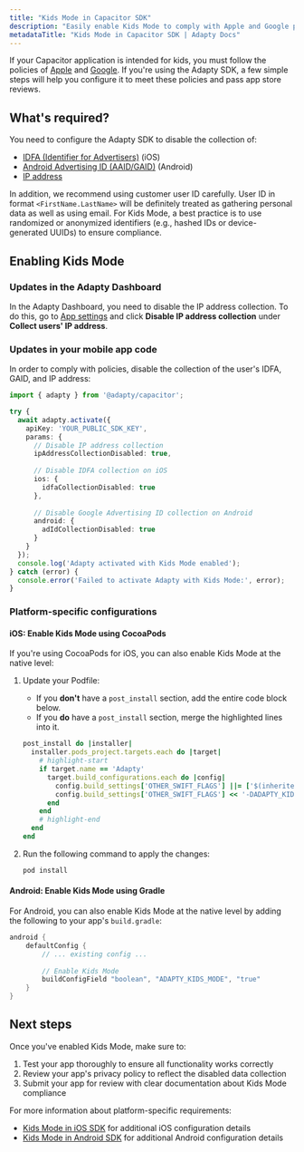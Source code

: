 ```yaml
---
title: "Kids Mode in Capacitor SDK"
description: "Easily enable Kids Mode to comply with Apple and Google policies. No IDFA, GAID, or ad data collected in Capacitor SDK."
metadataTitle: "Kids Mode in Capacitor SDK | Adapty Docs"
---
```


If your Capacitor application is intended for kids, you must follow the policies of [Apple](https://developer.apple.com/app-store/kids-apps/) and [Google](https://support.google.com/googleplay/android-developer/answer/9893335). If you're using the Adapty SDK, a few simple steps will help you configure it to meet these policies and pass app store reviews.

## What's required?

You need to configure the Adapty SDK to disable the collection of:

- [IDFA (Identifier for Advertisers)](https://en.wikipedia.org/wiki/Identifier_for_Advertisers) (iOS)
- [Android Advertising ID (AAID/GAID)](https://support.google.com/googleplay/android-developer/answer/6048248) (Android)
- [IP address](https://www.ftc.gov/system/files/ftc_gov/pdf/p235402_coppa_application.pdf)

In addition, we recommend using customer user ID carefully. User ID in format `<FirstName.LastName>` will be definitely treated as gathering personal data as well as using email. For Kids Mode, a best practice is to use randomized or anonymized identifiers (e.g., hashed IDs or device-generated UUIDs) to ensure compliance.

## Enabling Kids Mode

### Updates in the Adapty Dashboard

In the Adapty Dashboard, you need to disable the IP address collection. To do this, go to [App settings](https://app.adapty.io/settings/general) and click **Disable IP address collection** under **Collect users' IP address**.

### Updates in your mobile app code

In order to comply with policies, disable the collection of the user's IDFA, GAID, and IP address:

```typescript showLineNumbers
import { adapty } from '@adapty/capacitor';

try {
  await adapty.activate({
    apiKey: 'YOUR_PUBLIC_SDK_KEY',
    params: {
      // Disable IP address collection
      ipAddressCollectionDisabled: true,
      
      // Disable IDFA collection on iOS
      ios: {
        idfaCollectionDisabled: true
      },
      
      // Disable Google Advertising ID collection on Android
      android: {
        adIdCollectionDisabled: true
      }
    }
  });
  console.log('Adapty activated with Kids Mode enabled');
} catch (error) {
  console.error('Failed to activate Adapty with Kids Mode:', error);
}
```

### Platform-specific configurations

#### iOS: Enable Kids Mode using CocoaPods

If you're using CocoaPods for iOS, you can also enable Kids Mode at the native level:

1. Update your Podfile:

   - If you **don't** have a `post_install` section, add the entire code block below.
   - If you **do** have a `post_install` section, merge the highlighted lines into it.

   ```ruby showLineNumbers title="Podfile"
   post_install do |installer|
     installer.pods_project.targets.each do |target|
       # highlight-start
       if target.name == 'Adapty'
         target.build_configurations.each do |config|
           config.build_settings['OTHER_SWIFT_FLAGS'] ||= ['$(inherited)']
           config.build_settings['OTHER_SWIFT_FLAGS'] << '-DADAPTY_KIDS_MODE'
         end
       end
       # highlight-end
     end
   end
   ```

2. Run the following command to apply the changes:

   ```sh showLineNumbers title="Shell"
   pod install 
   ```

#### Android: Enable Kids Mode using Gradle

For Android, you can also enable Kids Mode at the native level by adding the following to your app's `build.gradle`:

```groovy showLineNumbers title="android/app/build.gradle"
android {
    defaultConfig {
        // ... existing config ...
        
        // Enable Kids Mode
        buildConfigField "boolean", "ADAPTY_KIDS_MODE", "true"
    }
}
```

## Next steps

Once you've enabled Kids Mode, make sure to:

1. Test your app thoroughly to ensure all functionality works correctly
2. Review your app's privacy policy to reflect the disabled data collection
3. Submit your app for review with clear documentation about Kids Mode compliance

For more information about platform-specific requirements:
- [Kids Mode in iOS SDK](kids-mode) for additional iOS configuration details
- [Kids Mode in Android SDK](kids-mode-android) for additional Android configuration details 

